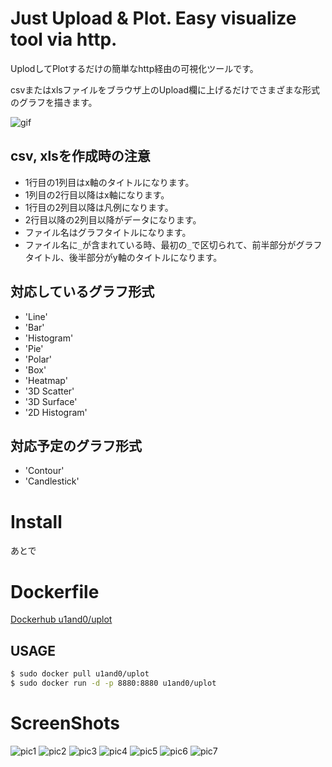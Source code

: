 # Just Upload & Plot. Easy visualize tool via http.
UplodしてPlotするだけの簡単なhttp経由の可視化ツールです。

csvまたはxlsファイルをブラウザ上のUpload欄に上げるだけでさまざまな形式のグラフを描きます。

![gif](https://raw.githubusercontent.com/u1and0/uplot/pic/Peek%202019-05-22%2023-05.gif)


## csv, xlsを作成時の注意
* 1行目の1列目はx軸のタイトルになります。
* 1列目の2行目以降はx軸になります。
* 1行目の2列目以降は凡例になります。
* 2行目以降の2列目以降がデータになります。
* ファイル名はグラフタイトルになります。
* ファイル名に`_`が含まれている時、最初の`_`で区切られて、前半部分がグラフタイトル、後半部分がy軸のタイトルになります。


## 対応しているグラフ形式
* 'Line'
* 'Bar'
* 'Histogram'
* 'Pie'
* 'Polar'
* 'Box'
* 'Heatmap'
* '3D Scatter'
* '3D Surface'
* '2D Histogram'


## 対応予定のグラフ形式
* 'Contour'
* 'Candlestick'


# Install
あとで


# Dockerfile
[Dockerhub u1and0/uplot](https://hub.docker.com/r/u1and0/uplot)


## USAGE
```sh
$ sudo docker pull u1and0/uplot
$ sudo docker run -d -p 8880:8880 u1and0/uplot
```


# ScreenShots
![pic1](https://raw.githubusercontent.com/u1and0/uplot/pic/Screenshot%20from%202019-05-22%2022-54-04.png)
![pic2](https://raw.githubusercontent.com/u1and0/uplot/pic/Screenshot%20from%202019-05-22%2022-54-40.png)
![pic3](https://raw.githubusercontent.com/u1and0/uplot/pic/Screenshot%20from%202019-05-22%2022-55-05.png)
![pic4](https://raw.githubusercontent.com/u1and0/uplot/pic/Screenshot%20from%202019-05-22%2022-55-56.png)
![pic5](https://raw.githubusercontent.com/u1and0/uplot/pic/Screenshot%20from%202019-05-22%2022-56-11.png)
![pic6](https://raw.githubusercontent.com/u1and0/uplot/pic/Screenshot%20from%202019-05-22%2022-56-24.png)
![pic7](https://raw.githubusercontent.com/u1and0/uplot/pic/Screenshot%20from%202019-05-22%2022-56-41.png)
